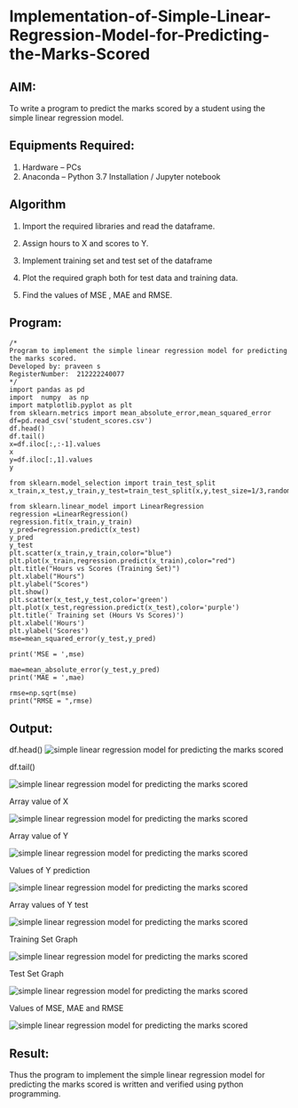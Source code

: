 # Implementation-of-Simple-Linear-Regression-Model-for-Predicting-the-Marks-Scored

## AIM:
To write a program to predict the marks scored by a student using the simple linear regression model.

## Equipments Required:
1. Hardware – PCs
2. Anaconda – Python 3.7 Installation / Jupyter notebook

## Algorithm


  1. Import the required libraries and read the dataframe.

  2. Assign hours to X and scores to Y.

  3. Implement training set and test set of the dataframe

  4. Plot the required graph both for test data and training data.

   5. Find the values of MSE , MAE and RMSE.


## Program:
```
/*
Program to implement the simple linear regression model for predicting the marks scored.
Developed by: praveen s
RegisterNumber:  212222240077
*/
import pandas as pd
import  numpy  as np
import matplotlib.pyplot as plt
from sklearn.metrics import mean_absolute_error,mean_squared_error
df=pd.read_csv('student_scores.csv')
df.head()
df.tail()
x=df.iloc[:,:-1].values
x
y=df.iloc[:,1].values
y

from sklearn.model_selection import train_test_split
x_train,x_test,y_train,y_test=train_test_split(x,y,test_size=1/3,random_state=0)

from sklearn.linear_model import LinearRegression
regression =LinearRegression()
regression.fit(x_train,y_train)
y_pred=regression.predict(x_test)
y_pred
y_test
plt.scatter(x_train,y_train,color="blue")
plt.plot(x_train,regression.predict(x_train),color="red")
plt.title("Hours vs Scores (Training Set)")
plt.xlabel("Hours")
plt.ylabel("Scores")
plt.show()
plt.scatter(x_test,y_test,color='green')
plt.plot(x_test,regression.predict(x_test),color='purple')
plt.title(' Training set (Hours Vs Scores)')
plt.xlabel('Hours')
plt.ylabel('Scores')
mse=mean_squared_error(y_test,y_pred)

print('MSE = ',mse)

mae=mean_absolute_error(y_test,y_pred)
print('MAE = ',mae)

rmse=np.sqrt(mse)
print("RMSE = ",rmse)

```

## Output:
 df.head()
![simple linear regression model for predicting the marks scored](sam.png)
  
  
df.tail()

![simple linear regression model for predicting the marks scored](sam1.png)

Array value of X

![simple linear regression model for predicting the marks scored](sam2.png)

Array value of Y

![simple linear regression model for predicting the marks scored](sam3.png)

Values of Y prediction

![simple linear regression model for predicting the marks scored](sam4.png)

Array values of Y test

![simple linear regression model for predicting the marks scored](sam5.png)

Training Set Graph

![simple linear regression model for predicting the marks scored](sam6.png)

Test Set Graph

![simple linear regression model for predicting the marks scored](sam7.png)

Values of MSE, MAE and RMSE

![simple linear regression model for predicting the marks scored](sam8.png)


## Result:
Thus the program to implement the simple linear regression model for predicting the marks scored is written and verified using python programming.
